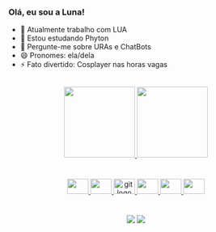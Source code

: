 ### Olá, eu sou a Luna!

- 🔭 Atualmente trabalho com LUA
- 🌱 Estou estudando Phyton
- 💬 Pergunte-me sobre URAs e ChatBots
- 😄 Pronomes: ela/dela
- ⚡ Fato divertido: Cosplayer nas horas vagas

##
<div align="center">
  <a href="https://github.com/FasesDaLunaAurora">
  <img height="140em" src="https://github-readme-stats.vercel.app/api?username=FasesDaLunaAurora&show_icons=true&theme=dracula&include_all_commits=true&count_private=true"/>
  <img height="140em" src="https://github-readme-stats.vercel.app/api/top-langs/?username=FasesDaLunaAurora&layout=compact&langs_count=16&theme=dracula"/>
</div>

#
<div align="center">
  
  <img src="https://cdn.jsdelivr.net/gh/devicons/devicon/icons/lua/lua-original-wordmark.svg" height="30" width="42" />
  <img src="https://cdn.jsdelivr.net/gh/devicons/devicon/icons/html5/html5-original-wordmark.svg" height="30" width="42" />
  <img src="https://cdn.jsdelivr.net/gh/devicons/devicon/icons/git/git-original.svg" height="30" width="42" alt="git logo"  />
  <img src="https://cdn.jsdelivr.net/gh/devicons/devicon/icons/cplusplus/cplusplus-original.svg" height="30" width="42" />
  <img src="https://cdn.jsdelivr.net/gh/devicons/devicon/icons/java/java-original-wordmark.svg" height="30" width="42" /> 
  <img src="https://cdn.jsdelivr.net/gh/devicons/devicon/icons/vscode/vscode-original.svg" height="30" width="42" />    
  <!-- <img src="https://cdn.jsdelivr.net/gh/devicons/devicon/icons/wordpress/wordpress-original.svg" height="30" width="42"/> -->
</div>

#
<div align="center">
  <a href="https://www.linkedin.com/in/luna-aurora-reinhardt-313610175/" target="_blank"><img src="https://img.shields.io/badge/-LinkedIn-%230077B5?style=for-the-badge&logo=linkedin&logoColor=white" target="_blank"></a>
  	<a href=fasesdaluna.aurora@gmail.com/" target="_blank"><img src="https://img.shields.io/badge/Gmail-D14836?style=for-the-badge&logo=gmail&logoColor=white" target="_blank"></a>
   


 

